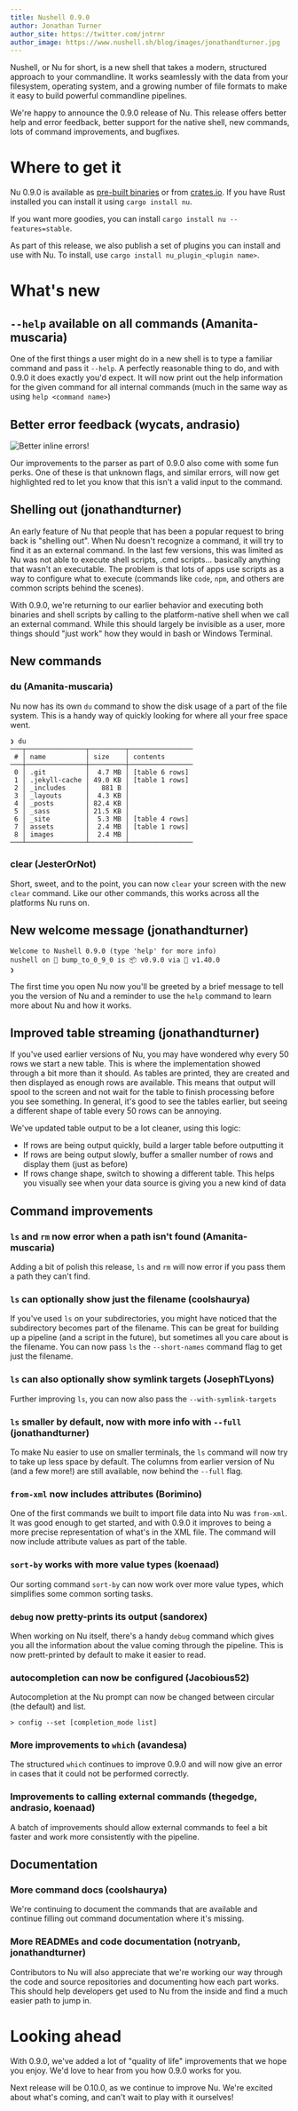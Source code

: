 ```yaml
---
title: Nushell 0.9.0
author: Jonathan Turner
author_site: https://twitter.com/jntrnr
author_image: https://www.nushell.sh/blog/images/jonathandturner.jpg
---
```


Nushell, or Nu for short, is a new shell that takes a modern, structured approach to your commandline. It works seamlessly with the data from your filesystem, operating system, and a growing number of file formats to make it easy to build powerful commandline pipelines.

We're happy to announce the 0.9.0 release of Nu. This release offers better help and error feedback, better support for the native shell, new commands, lots of command improvements, and bugfixes.

# Where to get it

Nu 0.9.0 is available as [pre-built binaries](https://github.com/nushell/nushell/releases/tag/0.9.0) or from [crates.io](https://crates.io/crates/nu). If you have Rust installed you can install it using `cargo install nu`.

If you want more goodies, you can install `cargo install nu --features=stable`.

As part of this release, we also publish a set of plugins you can install and use with Nu. To install, use `cargo install nu_plugin_<plugin name>`.

# What's new

## `--help` available on all commands (Amanita-muscaria)

One of the first things a user might do in a new shell is to type a familiar command and pass it `--help`.  A perfectly reasonable thing to do, and with 0.9.0 it does exactly you'd expect.  It will now print out the help information for the given command for all internal commands (much in the same way as using `help <command name>`)

## Better error feedback (wycats, andrasio)

![Better inline errors!](https://www.nushell.sh/blog/images/0_9_0_error_highlight.png)

Our improvements to the parser as part of 0.9.0 also come with some fun perks.  One of these is that unknown flags, and similar errors, will now get highlighted red to let you know that this isn't a valid input to the command.

## Shelling out (jonathandturner)

An early feature of Nu that people that has been a popular request to bring back is "shelling out". When Nu doesn't recognize a command, it will try to find it as an external command. In the last few versions, this was limited as Nu was not able to execute shell scripts, .cmd scripts... basically anything that wasn't an executable. The problem is that lots of apps use scripts as a way to configure what to execute (commands like `code`, `npm`, and others are common scripts behind the scenes).

With 0.9.0, we're returning to our earlier behavior and executing both binaries and shell scripts by calling to the platform-native shell when we call an external command.  While this should largely be invisible as a user, more things should "just work" how they would in bash or Windows Terminal.

## New commands 

### du (Amanita-muscaria)

Nu now has its own `du` command to show the disk usage of a part of the file system. This is a handy way of quickly looking for where all your free space went.

```
❯ du
───┬───────────────┬─────────┬────────────────
 # │ name          │ size    │ contents 
───┼───────────────┼─────────┼────────────────
 0 │ .git          │  4.7 MB │ [table 6 rows] 
 1 │ .jekyll-cache │ 49.0 KB │ [table 1 rows] 
 2 │ _includes     │   881 B │  
 3 │ _layouts      │  4.3 KB │  
 4 │ _posts        │ 82.4 KB │  
 5 │ _sass         │ 21.5 KB │  
 6 │ _site         │  5.3 MB │ [table 4 rows] 
 7 │ assets        │  2.4 MB │ [table 1 rows] 
 8 │ images        │  2.4 MB │  
───┴───────────────┴─────────┴────────────────
```

### clear (JesterOrNot)

Short, sweet, and to the point, you can now `clear` your screen with the new `clear` command.  Like our other commands, this works across all the platforms Nu runs on.

## New welcome message (jonathandturner)

```
Welcome to Nushell 0.9.0 (type 'help' for more info)
nushell on 📙 bump_to_0_9_0 is 📦 v0.9.0 via 🦀 v1.40.0 
❯
```

The first time you open Nu now you'll be greeted by a brief message to tell you the version of Nu and a reminder to use the `help` command to learn more about Nu and how it works.

## Improved table streaming (jonathandturner)

If you've used earlier versions of Nu, you may have wondered why every 50 rows we start a new table. This is where the implementation showed through a bit more than it should. As tables are printed, they are created and then displayed as enough rows are available.  This means that output will spool to the screen and not wait for the table to finish processing before you see something.  In general, it's good to see the tables earlier, but seeing a different shape of table every 50 rows can be annoying.

We've updated table output to be a lot cleaner, using this logic:

* If rows are being output quickly, build a larger table before outputting it
* If rows are being output slowly, buffer a smaller number of rows and display them (just as before)
* If rows change shape, switch to showing a different table.  This helps you visually see when your data source is giving you a new kind of data

## Command improvements

### `ls` and `rm` now error when a path isn't found (Amanita-muscaria)

Adding a bit of polish this release, `ls` and `rm` will now error if you pass them a path they can't find.

### `ls` can optionally show just the filename (coolshaurya)

If you've used `ls` on your subdirectories, you might have noticed that the subdirectory becomes part of the filename. This can be great for building up a pipeline (and a script in the future), but sometimes all you care about is the filename.  You can now pass `ls` the `--short-names` command flag to get just the filename.

### `ls` can also optionally show symlink targets (JosephTLyons)

Further improving `ls`, you can now also pass the `--with-symlink-targets`

### `ls` smaller by default, now with more info with `--full` (jonathandturner)

To make Nu easier to use on smaller terminals, the `ls` command will now try to take up less space by default.  The columns from earlier version of Nu (and a few more!) are still available, now behind the `--full` flag.

### `from-xml` now includes attributes (Borimino)

One of the first commands we built to import file data into Nu was `from-xml`. It was good enough to get started, and with 0.9.0 it improves to being a more precise representation of what's in the XML file.  The command will now include attribute values as part of the table.

### `sort-by` works with more value types (koenaad)

Our sorting command `sort-by` can now work over more value types, which simplifies some common sorting tasks.

### `debug` now pretty-prints its output (sandorex)

When working on Nu itself, there's a handy `debug` command which gives you all the information about the value coming through the pipeline.  This is now prett-printed by default to make it easier to read.

### autocompletion can now be configured (Jacobious52)

Autocompletion at the Nu prompt can now be changed between circular (the default) and list.

```
> config --set [completion_mode list]
```

### More improvements to `which` (avandesa)

The structured `which` continues to improve 0.9.0 and will now give an error in cases that it could not be performed correctly.

### Improvements to calling external commands (thegedge, andrasio, koenaad)

A batch of improvements should allow external commands to feel a bit faster and work more consistently with the pipeline.

## Documentation

### More command docs (coolshaurya)

We're continuing to document the commands that are available and continue filling out command documentation where it's missing.

### More READMEs and code documentation (notryanb, jonathandturner)

Contributors to Nu will also appreciate that we're working our way through the code and source repositories and documenting how each part works.  This should help developers get used to Nu from the inside and find a much easier path to jump in.

# Looking ahead

With 0.9.0, we've added a lot of "quality of life" improvements that we hope you enjoy.  We'd love to hear from you how 0.9.0 works for you.

Next release will be 0.10.0, as we continue to improve Nu.  We're excited about what's coming, and can't wait to play with it ourselves!